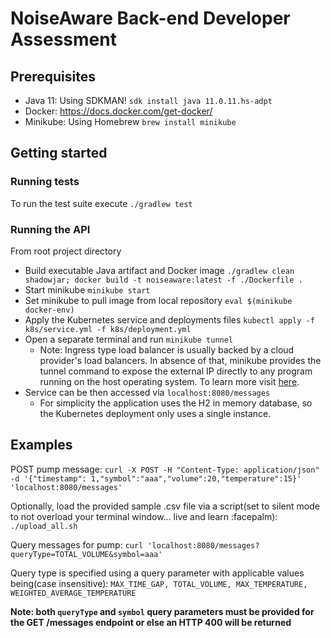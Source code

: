 # NoiseAware Back-end Developer Assessment

## Prerequisites
* Java 11: Using SDKMAN! `sdk install java 11.0.11.hs-adpt`
* Docker: https://docs.docker.com/get-docker/
* Minikube: Using Homebrew `brew install minikube`

## Getting started

### Running tests
To run the test suite execute `./gradlew test` 

### Running the API
From root project directory
* Build executable Java artifact and Docker image `./gradlew clean shadowjar; docker build -t noiseaware:latest -f ./Dockerfile .`
* Start minikube `minikube start`
* Set minikube to pull image from local repository `eval $(minikube docker-env)`
* Apply the Kubernetes service and deployments files `kubectl apply -f k8s/service.yml -f k8s/deployment.yml`
* Open a separate terminal and run `minikube tunnel`
  * Note: Ingress type load balancer is usually backed by a cloud provider's load balancers. In absence of that, minikube provides the tunnel command to expose the external IP directly to any program running on the host operating system. To learn more visit [here](https://minikube.sigs.k8s.io/docs/handbook/accessing/#using-minikube-tunnel). 
* Service can be then accessed via `localhost:8080/messages`
    * For simplicity the application uses the H2 in memory database, so the Kubernetes deployment only uses a single instance.

## Examples
POST pump message: `curl -X POST -H "Content-Type: application/json" -d '{"timestamp": 1,"symbol":"aaa","volume":20,"temperature":15}' 'localhost:8080/messages'`

Optionally, load the provided sample .csv file via a script(set to silent mode to not overload your terminal window... live and learn :facepalm): `./upload_all.sh` 

Query messages for pump: `curl 'localhost:8080/messages?queryType=TOTAL_VOLUME&symbol=aaa'`

Query type is specified using a query parameter with applicable values being(case insensitive): `MAX_TIME_GAP, TOTAL_VOLUME, MAX_TEMPERATURE, WEIGHTED_AVERAGE_TEMPERATURE`

**Note: both `queryType` and `symbol` query parameters must be provided for the GET /messages endpoint or else an HTTP 400 will be returned**
